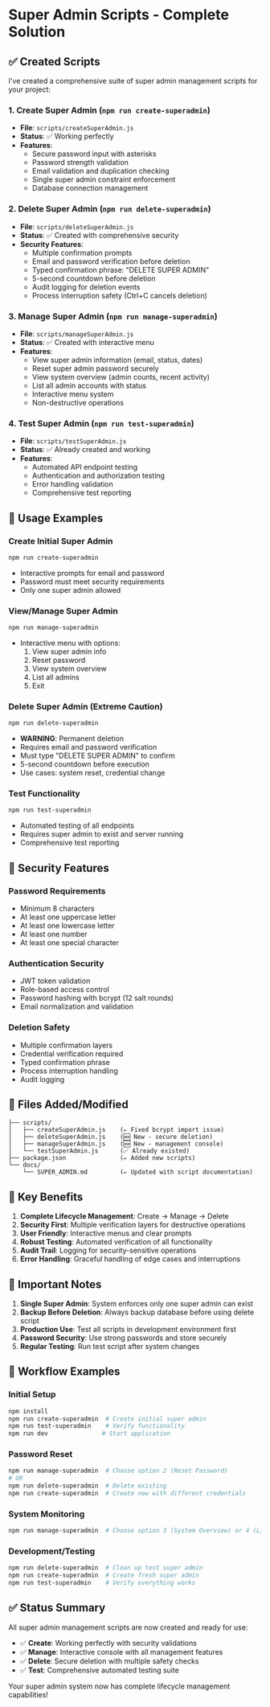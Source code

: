 # Super Admin Scripts - Complete Solution

## ✅ Created Scripts

I've created a comprehensive suite of super admin management scripts for your project:

### 1. **Create Super Admin** (`npm run create-superadmin`)

- **File**: `scripts/createSuperAdmin.js`
- **Status**: ✅ Working perfectly
- **Features**:
  - Secure password input with asterisks
  - Password strength validation
  - Email validation and duplication checking
  - Single super admin constraint enforcement
  - Database connection management

### 2. **Delete Super Admin** (`npm run delete-superadmin`)

- **File**: `scripts/deleteSuperAdmin.js`
- **Status**: ✅ Created with comprehensive security
- **Security Features**:
  - Multiple confirmation prompts
  - Email and password verification before deletion
  - Typed confirmation phrase: "DELETE SUPER ADMIN"
  - 5-second countdown before deletion
  - Audit logging for deletion events
  - Process interruption safety (Ctrl+C cancels deletion)

### 3. **Manage Super Admin** (`npm run manage-superadmin`)

- **File**: `scripts/manageSuperAdmin.js`
- **Status**: ✅ Created with interactive menu
- **Features**:
  - View super admin information (email, status, dates)
  - Reset super admin password securely
  - View system overview (admin counts, recent activity)
  - List all admin accounts with status
  - Interactive menu system
  - Non-destructive operations

### 4. **Test Super Admin** (`npm run test-superadmin`)

- **File**: `scripts/testSuperAdmin.js`
- **Status**: ✅ Already created and working
- **Features**:
  - Automated API endpoint testing
  - Authentication and authorization testing
  - Error handling validation
  - Comprehensive test reporting

## 🚀 Usage Examples

### Create Initial Super Admin

```bash
npm run create-superadmin
```

- Interactive prompts for email and password
- Password must meet security requirements
- Only one super admin allowed

### View/Manage Super Admin

```bash
npm run manage-superadmin
```

- Interactive menu with options:
  1. View super admin info
  2. Reset password
  3. View system overview
  4. List all admins
  5. Exit

### Delete Super Admin (Extreme Caution)

```bash
npm run delete-superadmin
```

- **WARNING**: Permanent deletion
- Requires email and password verification
- Must type "DELETE SUPER ADMIN" to confirm
- 5-second countdown before execution
- Use cases: system reset, credential change

### Test Functionality

```bash
npm run test-superadmin
```

- Automated testing of all endpoints
- Requires super admin to exist and server running
- Comprehensive test reporting

## 🔐 Security Features

### Password Requirements

- Minimum 8 characters
- At least one uppercase letter
- At least one lowercase letter
- At least one number
- At least one special character

### Authentication Security

- JWT token validation
- Role-based access control
- Password hashing with bcrypt (12 salt rounds)
- Email normalization and validation

### Deletion Safety

- Multiple confirmation layers
- Credential verification required
- Typed confirmation phrase
- Process interruption handling
- Audit logging

## 📁 Files Added/Modified

```
├── scripts/
│   ├── createSuperAdmin.js    (✏️ Fixed bcrypt import issue)
│   ├── deleteSuperAdmin.js    (🆕 New - secure deletion)
│   ├── manageSuperAdmin.js    (🆕 New - management console)
│   └── testSuperAdmin.js      (✅ Already existed)
├── package.json               (✏️ Added new scripts)
└── docs/
    └── SUPER_ADMIN.md         (✏️ Updated with script documentation)
```

## 🎯 Key Benefits

1. **Complete Lifecycle Management**: Create → Manage → Delete
2. **Security First**: Multiple verification layers for destructive operations
3. **User Friendly**: Interactive menus and clear prompts
4. **Robust Testing**: Automated verification of all functionality
5. **Audit Trail**: Logging for security-sensitive operations
6. **Error Handling**: Graceful handling of edge cases and interruptions

## 🚨 Important Notes

1. **Single Super Admin**: System enforces only one super admin can exist
2. **Backup Before Deletion**: Always backup database before using delete script
3. **Production Use**: Test all scripts in development environment first
4. **Password Security**: Use strong passwords and store securely
5. **Regular Testing**: Run test script after system changes

## 🔄 Workflow Examples

### Initial Setup

```bash
npm install
npm run create-superadmin  # Create initial super admin
npm run test-superadmin    # Verify functionality
npm run dev               # Start application
```

### Password Reset

```bash
npm run manage-superadmin  # Choose option 2 (Reset Password)
# OR
npm run delete-superadmin  # Delete existing
npm run create-superadmin  # Create new with different credentials
```

### System Monitoring

```bash
npm run manage-superadmin  # Choose option 3 (System Overview) or 4 (List Admins)
```

### Development/Testing

```bash
npm run delete-superadmin  # Clean up test super admin
npm run create-superadmin  # Create fresh super admin
npm run test-superadmin    # Verify everything works
```

## ✅ Status Summary

All super admin management scripts are now created and ready for use:

- ✅ **Create**: Working perfectly with security validations
- ✅ **Manage**: Interactive console with all management features
- ✅ **Delete**: Secure deletion with multiple safety checks
- ✅ **Test**: Comprehensive automated testing suite

Your super admin system now has complete lifecycle management capabilities!
